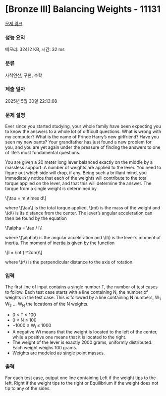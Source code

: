 # [Bronze III] Balancing Weights - 11131 

[문제 링크](https://www.acmicpc.net/problem/11131) 

### 성능 요약

메모리: 32412 KB, 시간: 32 ms

### 분류

사칙연산, 구현, 수학

### 제출 일자

2025년 5월 30일 22:13:08

### 문제 설명

<p>Ever since you started studying, your whole family have been expecting you to know the answers to a whole lot of difficult questions. What is wrong with my computer? What is the name of Prince Harry’s new girlfriend? Have you seen my new pants? Your grandfather has just found a new problem for you, and you are yet again under the pressure of finding the answers to one of life’s most fundamental questions.</p>

<p>You are given a 20 meter long lever balanced exactly on the middle by a massless support. A number of weights are applied to the lever. You need to figure out which side will drop, if any. Being such a brilliant mind, you immediately notice that each of the weights will contribute to the total torque applied on the lever, and that this will determine the answer. The torque from a single weight is determined by</p>

<p>\[\tau  = m \times d\]</p>

<p>where \(\tau\) is the total torque applied, \(m\) is the mass of the weight and \(d\) is its distance from the center. The lever’s angular acceleration can then be found by the equation</p>

<p>\[\alpha = \tau / I\]</p>

<p>where \(\alpha\) is the angular acceleration and \(I\) is the lever’s moment of inertia. The moment of inertia is given by the function</p>

<p>\[I = \int {r^2dm}\]</p>

<p>where \(r\) is the perpendicular distance to the axis of rotation.</p>

### 입력 

 <p>The first line of input contains a single number T, the number of test cases to follow. Each test case starts with a line containing N, the number of weights in the test case. This is followed by a line containing N numbers, W<sub>1</sub> W<sub>2</sub> ... W<sub>N</sub> the locations of the N weights.</p>

<ul>
	<li>0 < T ≤ 100</li>
	<li>0 < N ≤ 100</li>
	<li>−1000 ≤ W<sub>i</sub> ≤ 1000</li>
	<li>A negative Wi means that the weight is located to the left of the center, while a positive one means that it is located to the right.</li>
	<li>The weight of the lever is exactly 2000 grams, uniformly distributed. Each weight weighs 100 grams.</li>
	<li>Weights are modeled as single point masses.</li>
</ul>

### 출력 

 <p>For each test case, output one line containing Left if the weight tips to the left, Right if the weight tips to the right or Equilibrium if the weight does not tip to any of the sides.</p>


